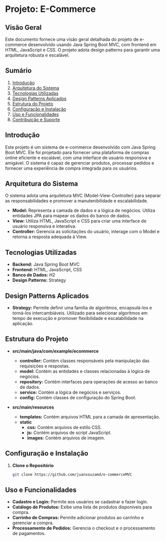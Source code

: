 # Projeto: E-Commerce

## Visão Geral

Este documento fornece uma visão geral detalhada do projeto de e-commerce desenvolvido usando Java Spring Boot MVC, com frontend em HTML, JavaScript e CSS. O projeto adota design patterns para garantir uma arquitetura robusta e escalável.

## Sumário

1. [Introdução](#introdução)
2. [Arquitetura do Sistema](#arquitetura-do-sistema)
3. [Tecnologias Utilizadas](#tecnologias-utilizadas)
4. [Design Patterns Aplicados](#design-patterns-aplicados)
5. [Estrutura do Projeto](#estrutura-do-projeto)
6. [Configuração e Instalação](#configuração-e-instalação)
7. [Uso e Funcionalidades](#uso-e-funcionalidades)
8. [Contribuição e Suporte](#contribuição-e-suporte)

## Introdução

Este projeto é um sistema de e-commerce desenvolvido com Java Spring Boot MVC. Ele foi projetado para fornecer uma plataforma de compras online eficiente e escalável, com uma interface de usuário responsiva e amigável. O sistema é capaz de gerenciar produtos, processar pedidos e fornecer uma experiência de compra integrada para os usuários.

## Arquitetura do Sistema

O sistema adota uma arquitetura MVC (Model-View-Controller) para separar as responsabilidades e promover a manutenibilidade e escalabilidade.

- **Model:** Representa a camada de dados e a lógica de negócios. Utiliza entidades JPA para mapear os dados do banco de dados.
- **View:** Utiliza HTML, JavaScript e CSS para criar uma interface de usuário responsiva e interativa.
- **Controller:** Gerencia as solicitações do usuário, interage com o Model e retorna a resposta adequada à View.

## Tecnologias Utilizadas

- **Backend:** Java Spring Boot MVC
- **Frontend:** HTML, JavaScript, CSS
- **Banco de Dados:** H2
- **Design Patterns:** Strategy

## Design Patterns Aplicados

- **Strategy:** Permite definir uma família de algoritmos, encapsulá-los e torná-los intercambiáveis. Utilizado para selecionar algoritmos em tempo de execução e promover flexibilidade e escalabilidade na aplicação.

## Estrutura do Projeto

- **src/main/java/com/example/ecommerce**
  - **controller:** Contém classes responsáveis pela manipulação das requisições e respostas.
  - **model:** Contém as entidades e classes relacionadas à lógica de negócios.
  - **repository:** Contém interfaces para operações de acesso ao banco de dados.
  - **service:** Contém a lógica de negócios e serviços.
  - **config:** Contém classes de configuração do Spring Boot.

- **src/main/resources**
  - **templates:** Contém arquivos HTML para a camada de apresentação.
  - **static**
    - **css:** Contém arquivos de estilo CSS.
    - **js:** Contém arquivos de script JavaScript.
    - **images:** Contém arquivos de imagem.

## Configuração e Instalação

1. **Clone o Repositório**
   ```bash
   git clone https://github.com/juansouzamd/e-commerceMVC

## Uso e Funcionalidades

- **Cadastro e Login:** Permite aos usuários se cadastrar e fazer login.
- **Catálogo de Produtos:** Exibe uma lista de produtos disponíveis para compra.
- **Carrinho de Compras:** Permite adicionar produtos ao carrinho e gerenciar a compra.
- **Processamento de Pedidos:** Gerencia o checkout e o processamento de pagamentos.
